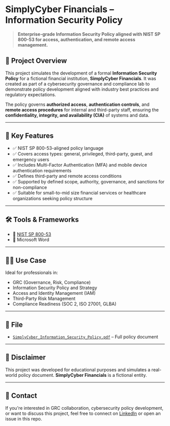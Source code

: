 # SimplyCyber Financials – Information Security Policy

> **Enterprise-grade Information Security Policy aligned with NIST SP 800-53 for access, authentication, and remote access management.**

## 📄 Project Overview

This project simulates the development of a formal **Information Security Policy** for a fictional financial institution, **SimplyCyber Financials**. It was created as part of a cybersecurity governance and compliance lab to demonstrate policy development aligned with industry best practices and regulatory expectations.

The policy governs **authorized access**, **authentication controls**, and **remote access procedures** for internal and third-party staff, ensuring the **confidentiality, integrity, and availability (CIA)** of systems and data.

---

## 🔐 Key Features

- ✅ NIST SP 800-53-aligned policy language  
- ✅ Covers access types: general, privileged, third-party, guest, and emergency users  
- ✅ Includes Multi-Factor Authentication (MFA) and mobile device authentication requirements  
- ✅ Defines third-party and remote access conditions  
- ✅ Supported by defined scope, authority, governance, and sanctions for non-compliance  
- ✅ Suitable for small-to-mid size financial services or healthcare organizations seeking policy structure

---

## 🛠️ Tools & Frameworks

- 📘 [NIST SP 800-53](https://csrc.nist.gov/publications/detail/sp/800-53/rev-5/final)  
- 📝 Microsoft Word

---

## 🧑‍💼 Use Case

Ideal for professionals in:
- GRC (Governance, Risk, Compliance)
- Information Security Policy and Strategy
- Access and Identity Management (IAM)
- Third-Party Risk Management
- Compliance Readiness (SOC 2, ISO 27001, GLBA)

---

## 📁 File

- [`SimplyCyber_Information_Security_Policy.pdf`](https://github.com/ariel-grc/InformationSecurityPolicy/blob/main/Ariel%20Bethea%20-%20SimplyCyber%20Financials%20Information%20Security%20Policy%20-%20Lab.pdf) – Full policy document

---

## 📌 Disclaimer

This project was developed for educational purposes and simulates a real-world policy document. **SimplyCyber Financials** is a fictional entity.

---

## 💬 Contact

If you're interested in GRC collaboration, cybersecurity policy development, or want to discuss this project, feel free to connect on [LinkedIn](www.linkedin.com/in/arielbethea) or open an issue in this repo.


<!--
 ```diff
- text in red
+ text in green
! text in orange
# text in gray
@@ text in purple (and bold)@@
```
--!>
